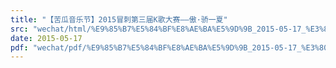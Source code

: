 ```yaml
---
title: "【苦瓜音乐节】2015冒刺第三届K歌大赛——傲·骄一夏"
src: "wechat/html/%E9%85%B7%E5%84%BF%E8%AE%BA%E5%9D%9B_2015-05-17_%E3%80%90%E8%8B%A6%E7%93%9C%E9%9F%B3%E4%B9%90%E8%8A%82%E3%80%912015%E5%86%92%E5%88%BA%E7%AC%AC%E4%B8%89%E5%B1%8AK%E6%AD%8C%E5%A4%A7%E8%B5%9B%E2%80%94%E2%80%94%E5%82%B2%C2%B7%E9%AA%84%E4%B8%80%E5%A4%8F.html"
date: 2015-05-17
pdf: "wechat/pdf/%E9%85%B7%E5%84%BF%E8%AE%BA%E5%9D%9B_2015-05-17_%E3%80%90%E8%8B%A6%E7%93%9C%E9%9F%B3%E4%B9%90%E8%8A%82%E3%80%912015%E5%86%92%E5%88%BA%E7%AC%AC%E4%B8%89%E5%B1%8AK%E6%AD%8C%E5%A4%A7%E8%B5%9B%E2%80%94%E2%80%94%E5%82%B2%C2%B7%E9%AA%84%E4%B8%80%E5%A4%8F.pdf"
---
```

